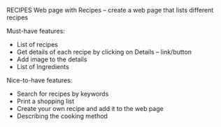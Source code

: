 RECIPES
Web page with Recipes – create a web page that lists different recipes

Must-have features:
- List of recipes 
- Get details of each recipe by clicking on Details – link/button
- Add image to the details
- List of Ingredients

Nice-to-have features:
- Search for recipes by keywords
- Print a shopping list
- Create your own recipe and add it to the web page
- Describing the cooking method 
